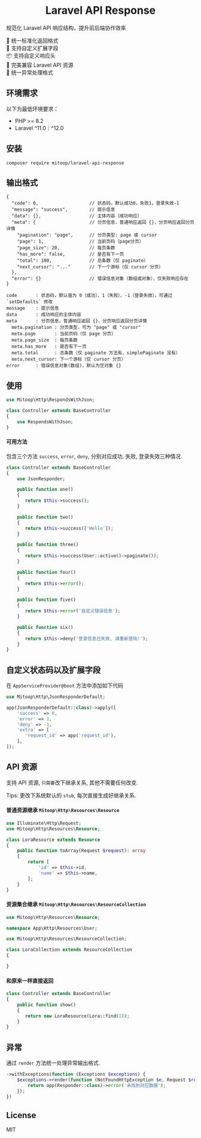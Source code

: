 <h1 align="center">Laravel API Response</h1>

规范化 Laravel API 响应结构，提升前后端协作效率

🎯 统一标准化返回格式  
🔧 支持自定义扩展字段  
📦 支持自定义响应头  
🚀 完美兼容 Laravel API 资源  
🛑 统一异常处理格式  

## 环境需求
以下为最低环境要求：
- PHP >= 8.2
- Laravel ^11.0｜^12.0

## 安装

```shell
composer require mitoop/laravel-api-response
```

## 输出格式
```jsonc
{
  "code": 0,                   // 状态码，默认成功0，失败1，登录失效-1
  "message": "success",        // 提示信息
  "data": {},                  // 主体内容（成功响应）
  "meta": {                    // 分页信息，普通响应返回 {}，分页响应返回分页详情
    "pagination": "page",      // 分页类型: page 或 cursor
    "page": 1,                 // 当前页码（page分页）
    "page_size": 20,           // 每页条数
    "has_more": false,         // 是否有下一页
    "total": 100,              // 总条数（仅 paginate）
    "next_cursor": "..."       // 下一个游标（仅 cursor 分页）
  },
  "error": {}                  // 错误信息对象（数组或对象），仅失败响应存在
}
```

```text
code       : 状态码，默认值为 0（成功）、1（失败）、-1（登录失效），可通过 `setDefaults` 修改
message    : 提示信息
data       : 成功响应的主体内容
meta       : 分页信息，普通响应返回 {}，分页响应返回分页详情
  meta.pagination : 分页类型，可为 "page" 或 "cursor"
  meta.page       : 当前页码（仅 page 分页）
  meta.page_size  : 每页条数
  meta.has_more   : 是否有下一页
  meta.total      : 总条数（仅 paginate 方法有，simplePaginate 没有）
  meta.next_cursor: 下一个游标（仅 cursor 分页）
error      : 错误信息对象(数组)，默认为空对象 {}
```

## 使用

```php
use Mitoop\Http\RespondsWithJson;

class Controller extends BaseController
{
    use RespondsWithJson;
}
```

#### 可用方法

包含三个方法 `success`, `error`, `deny`, 分别对应成功, 失败, 登录失效三种情况.

```php
class Controller extends BaseController
{
    use JsonResponder;

    public function one()
    {
       return $this->success();
    }

    public function two()
    {
       return $this->success(['Hello']);
    }

    public function three()
    {
       return $this->success(User::active()->paginate());
    }

    public function four()
    {
       return $this->error();
    }

    public function five()
    {
       return $this->error('自定义错误信息');
    }

    public function six()
    {
       return $this->deny('登录信息已失效, 请重新登陆!');
    }
}
```

## 自定义状态码以及扩展字段

在 `AppServiceProvider@boot` 方法中添加如下代码

```php
use Mitoop\Http\JsonResponderDefault;

app(JsonResponderDefault::class)->apply([
    'success' => 0,
    'error' => 1,
    'deny' => -1,
    'extra' => [
       'request_id' => app('request_id'),
    ],
]);
```

## API 资源

支持 API 资源, `只需要`改下继承关系, 其他不需要任何改变.

Tips: 更改下系统默认的 `stub`, 每次直接生成好继承关系.

#### 普通资源继承 `Mitoop\Http\Resources\Resource`

```php
use Illuminate\Http\Request;
use Mitoop\Http\Resources\Resource;

class LoraResource extends Resource
{
    public function toArray(Request $request): array
    {
        return [
            'id' => $this->id,
            'name' => $this->name,
        ];
    }
}

```

#### 资源集合继承 `Mitoop\Http\Resources\ResourceCollection`

```php
use Mitoop\Http\Resources\Resource;

namespace App\Http\Resources\User;

use Mitoop\Http\Resources\ResourceCollection;

class LoraCollection extends ResourceCollection
{

}
```

#### 和原来一样直接返回

```php
class Controller extends BaseController
{
    public function show()
    {
       return new LoraResource(Lora::find(1));
    }
}
```

## 异常

通过 `render` 方法统一处理异常输出格式.

```php
->withExceptions(function (Exceptions $exceptions) {
    $exceptions->render(function (NotFoundHttpException $e, Request $request) {
        return app(Responder::class)->error('未找到对应数据');
    });
})
```

## License

MIT
